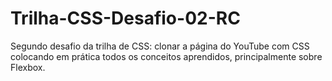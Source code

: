 # Trilha-CSS-Desafio-02-RC
Segundo desafio da trilha de CSS: clonar a página do YouTube com CSS colocando em prática todos os conceitos aprendidos, principalmente sobre Flexbox.
